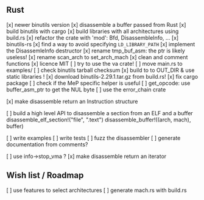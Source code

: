## Rust

[x] newer binutils version
[x] disassemble a buffer passed from Rust
[x] build binutils with cargo
[x] build libraries with all architectures using build.rs
[x] refactor the crate with 'mod': Bfd, DisassembleInfo, ...
[x] binutils-rs
[x] find a way to avoid specifying `LD_LIBRARY_PATH`
[x] implement the DisassemleInfo destructor
[x] rename tmp_buf_asm: the ptr is likely useless!
[x] rename scan_arch to set_arch_mach
[x] clean and comment functions
[x] licence MIT
[ ] try to use the va crate!
[ ] move main.rs to examples/
[ ] check binutils tarball checksum
[x] build to to OUT_DIR & use static libraries !
[x] download binutils-2.29.1.tar.gz from build.rs!
[x] fix cargo package
[ ] check if the MeP specific helper is useful
[ ] get_opcode: use buffer_asm_ptr to get the NUL byte
[ ] use the error_chain crate

[x] make disassemble return an Instruction structure

[ ] build a high level API to disassemble a section from an ELF and a buffer
    disassemble_elf_section!("file", ".text")
    disassemble_buffer!((arch, mach), buffer)

[ ] write examples
[ ] write tests
[ ] fuzz the disassembler
[ ] generate documentation from comments?

[ ] use info->stop_vma ?
[x] make disassemble return an iterator

## Wish list / Roadmap
[ ] use features to select architectures
[ ] generate mach.rs with build.rs
